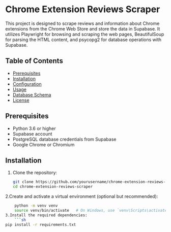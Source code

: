 # Chrome Extension Reviews Scraper

This project is designed to scrape reviews and information about Chrome extensions from the Chrome Web Store and store the data in Supabase. It utilizes Playwright for browsing and scraping the web pages, BeautifulSoup for parsing the HTML content, and psycopg2 for database operations with Supabase.

## Table of Contents
- [Prerequisites](#prerequisites)
- [Installation](#installation)
- [Configuration](#configuration)
- [Usage](#usage)
- [Database Schema](#database-schema)
- [License](#license)

## Prerequisites
- Python 3.6 or higher
- Supabase account
- PostgreSQL database credentials from Supabase
- Google Chrome or Chromium

## Installation
1. Clone the repository:
   ```sh
   git clone https://github.com/yourusername/chrome-extension-reviews-scraper.git
   cd chrome-extension-reviews-scraper
2.Create and activate a virtual environment (optional but recommended):
```sh
    python -m venv venv
    source venv/bin/activate   # On Windows, use `venv\Scripts\activate`
3.Install the required dependencies:
    ```sh
pip install -r requirements.txt


